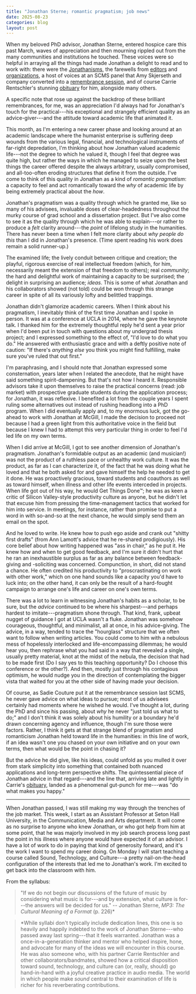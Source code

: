 ```yaml
---
title: "Jonathan Sterne; romantic pragmatism; job news"
date: 2025-08-23
categories: blog
layout: post
---
```


When my beloved PhD advisor, Jonathan Sterne, entered hospice care this past March, waves of appreciation and then mourning rippled out from the many communities and institutions he touched. These voices were so helpful in arraying all the things had made Jonathan a delight to read and to work with: there were the [Jonathanisms](https://tmblr.co/ZTva8XhDA5txCe00), the farewells from [editors](https://dukeupress.wordpress.com/2025/03/21/farewell-to-jonathan-sterne/) and [organizations](https://www.facebook.com/SCMStudies/posts/pfbid0V9KwWdg9KTqwdNg5ujUpcMqq6Q54W9Ey8UKUzPzsKbmZ9dzUyCEwUPMyxUKkw4xrl), a host of voices at an SCMS panel that Amy Skjerseth and company converted into a [remembrance session](https://www.patreon.com/posts/jonathan-sterne-132288766), and of course Carrie Rentschler's stunning [obituary](https://www.legacy.com/us/obituaries/legacyremembers/jonathan-sterne-obituary) for him, alongside many others.

A specific note that rose up against the backdrop of these brilliant remembrances, for me, was an appreciation I'd always had for Jonathan's touch for the practical---his exceptional and strangely efficient quality as an advice-giver---and the attitude toward academic life that animated it.

This month, as I'm entering a new career phase and looking around at an academic landscape where the humanist enterprise is suffering deep wounds from the various legal, financial, and technological instruments of far-right depredation, I'm thinking about how Jonathan valued academic life---not the degree to which he valued it, though I feel that degree was quite high, but rather the ways in which he managed to seize upon the best things the career offered despite the always arbitrary, usually compromised, and all-too-often eroding structures that define it from the outside. I've come to think of this quality in Jonathan as a kind of _romantic pragmatism_: a capacity to feel and act romantically toward the _why_ of academic life by being extremely practical about the _how_.

Jonathan's pragmatism was a quality through which he granted me, like so many of his advisees, invaluable doses of clear-headedness throughout the murky course of grad school and a dissertation project. But I've also come to see it as the quality through which he was able to explain---or rather to produce a _felt_ clarity around---the _point_ of lifelong study in the humanities. There has never been a time when I felt more clarity about _why people do this_ than I did in Jonathan's presence. (Time spent reading his work does remain a solid runner-up.)

The examined life; the lively conduit between critique and creation; the playful, rigorous exercise of real intellectual freedom (which, for him, necessarily meant the extension of that freedom to others); real _community_; the hard and delightful work of maintaining a capacity to be surprised; the delight in surprising an audience; _ideas_. This is some of what Jonathan and his collaborators showed (not told) could be won through this strange career in spite of all its variously lofty and belittled trappings.

Jonathan didn't glamorize academic careers. When I think about his pragmatism, I inevitably think of the first time Jonathan and I spoke in person. It was at a conference at UCLA in 2014, where he gave the keynote talk. I thanked him for the extremely thoughtful reply he'd sent a year prior when I'd been put in touch with questions about my undergrad thesis project; and I expressed something to the effect of, "I'd love to do what you do." He answered with enthusiastic grace and with a deftly positive note of caution: "If there's _anything else_ you think you might find fulfilling, make sure you've ruled that out first."

I'm paraphrasing, and I should note that Jonathan expressed some consternation, years later when I related the anecdote, that he might have said something spirit-dampening. But that's not how I heard it. Responsible advisors take it upon themselves to raise the practical concerns (read: job market) with prospective graduate students during the application process; for Jonathan, it was reflexive. I benefited a lot from the couple years I spent ruling some alternatives out instead of rushing headlong into a PhD program. When I did eventually apply and, to my enormous luck, got the go-ahead to work with Jonathan at McGill, I made the decision to proceed not because I had a green light from this authoritative voice in the field but because I knew I had to attempt this very particular thing in order to feel I'd led life on my own terms.

When I did arrive at McGill, I got to see another dimension of Jonathan's pragmatism. Jonathan's formidable output as an academic (and musician!) was not the product of a ruthless pace or unhealthy work culture. It was the product, as far as I can characterize it, of the fact that he was doing what he loved and that he both asked for and gave himself the help he needed to get it done. He was proactively gracious, toward students and coauthors as well as toward himself, when illness and other life events interceded in projects. When life got out of his way, he would Get Things Done™; he was as keen a critic of Silicon Valley-style productivity culture as anyone, but he didn't let that excuse him from pressing the time-management tactics that worked for him into service. In meetings, for instance, rather than promise to put a word in with so-and-so at the next chance, he would simply send them an email on the spot.

And he loved to write. He knew how to push ego aside and crank out "shitty first drafts" (from Ann Lamott's advice that he re-shared prodigiously). His core belief about how writing happened was "ass in chair," as he put it. He knew how and when to get good feedback, and I'm sure it didn't hurt that he ran an inexhaustible surplus as far as any balance between feedback-giving and -soliciting was concerned. Compunction, in short, did not stand a chance. He often credited his productivity to "proscrastinating on work with other work," which on one hand sounds like a capacity you'd have to luck into; on the other hand, it can only be the result of a hard-fought campaign to arrange one's life and career on one's own terms.

There was a lot to learn in witnessing Jonathan's habits as a scholar, to be sure, but the _advice_ continued to be where his sharpest---and perhaps hardest to imitate---pragmatism shone through. That kind, frank, upbeat nugget of guidance I got at UCLA wasn't a fluke. Jonathan was somehow courageous, thoughtful, and minimalist, all at once, in his advice-giving. The advice, in a way, tended to trace the "hourglass" structure that we often want to follow when writing articles. You could come to him with a nebulous mess of hopelessly interlocked and life-encompassing dilemmas; he would hear you, then rephrase what you had said in a way that revealed a single, usually pretty material, knot at the midst of the nebula, the decision that had to be made first (Do I say yes to this teaching opportunity? Do I choose this conference or the other?). And then, mostly just through his contagious optimism, he would nudge you in the direction of contemplating the bigger vista that waited for you at the other side of having made your decision.

Of course, as Sadie Couture put it at the remembrance session last SCMS, he never gave advice on what ideas to pursue; most of us advisees certainly had moments where he wished he would. I've thought a lot, during the PhD and since his passing, about _why_ he never "just told us what to do;" and I don't think it was solely about his humility or a boundary he'd drawn concerning agency and influence, though I'm sure those were factors. Rather, I think it gets at that strange blend of pragmatism and romanticism Jonathan held toward life in the humanities: in this line of work, if an idea wasn't one you chased on your own initiative and on your own terms, then what would be the point in chasing it?

But the advice he did give, like his ideas, could unfold as you mulled it over from stark simplicity into something that contained both nuanced applications and long-term perspective shifts. The quintessential piece of Jonathan advice in that regard---and the line that, arriving late and lightly in Carrie's [obituary](https://www.legacy.com/us/obituaries/legacyremembers/jonathan-sterne-obituary), landed as a phenomenal gut-punch for me---was "do what makes you happy."

---

When Jonathan passed, I was still making my way through the trenches of the job market. This week, I start as an Assistant Professor at Seton Hall University, in the Communication, Media and Arts department. It will come as no surprise to anyone who knew Jonathan, or who got help from him at some point, that he was majorly involved in my job search process long past the point in his illness where anyone would have expected it of an advisor. I have a lot of work to do in paying that kind of generosity forward, and it's the work I want to spend my career doing. On Monday I will start teaching a course called Sound, Technology, and Culture---a pretty nail-on-the-head configuration of the interests that led me to Jonathan's work. I'm excited to get back into the classroom with him.

From the syllabus:

> "If we do not begin our discussions of the future of music by considering what music is for---and by extension, what culture is for---the answers will be decided for us." -- Jonathan Sterne, _MP3: The Cultural Meaning of a Format_ (p. 226)\*

> \*While syllabi don't typically include dedication lines, this one is so heavily and happily indebted to the work of Jonathan Sterne---who passed away last spring---that it feels warranted. Jonathan was a once-in-a-generation thinker and mentor who helped inspire, hone, and advocate for many of the ideas we will encounter in this course. He was also someone who, with his partner Carrie Rentschler and other collaborators/bandmates, showed how a critical disposition toward sound, technology, and culture can (or, really, should) go hand-in-hand with a joyful creative practice in audio media. The world in which people make _sound_ central to their examination of life is richer for his reverberating contributions.